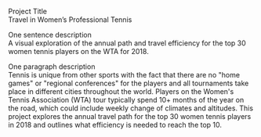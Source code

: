 Project Title	
Travel in Women’s Professional Tennis

One sentence description	
A visual exploration of the annual path and travel efficiency for the top 30 women tennis players on the WTA for 2018.

One paragraph description	
Tennis is unique from other sports with the fact that there are no "home games" or "regional conferences" for the players and all tournaments take place in different cities throughout the world. Players on the Women's Tennis Association (WTA) tour typically spend 10+ months of the year on the road, which could include weekly change of climates and altitudes. This project explores the annual travel path for the top 30 women tennis players in 2018 and outlines what efficiency is needed to reach the top 10. 

